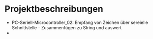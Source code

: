 # Projektbeschreibungen

* PC-Seriell-Microcontroller_02: Empfang von Zeichen über sereielle Schnittstelle - Zusammenfügen zu String und auswert
* 
